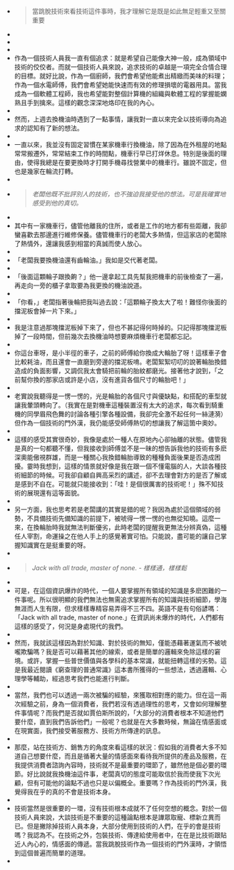 - > 當跳脫技術來看技術這件事時，我才理解它是既是如此無足輕重又至關重要
-
- <!--more-->
-
- 作為一個技術人員我一直有個追求：就是希望自己能像大神一般，成為領域中技術的佼佼者。而就一個技術人員來說，追求技術的卓越是一項完全合情合理的目標。就好比說，作為一個廚師，我們會希望他能煮出精緻而美味的料理；作為一個水電師傅，我們會希望她能快速而有效的修理損壞的電器用具。當我成為一個軟體工程師，我也希望能對整個計算機的組織與軟體工程的掌握能嫻熟且手到擒來。這樣的觀念深深地烙印在我的內心。
-
- 然而，上週去換機油時遇到了一點事情，讓我對一直以來完全以技術導向為追求的認知有了新的想法。
-
- 一直以來，我並沒有固定習慣在某家機車行換機油，除了因為在外租屋的地點常常搬遷外，常常結束工作的時間點，機車行早已打烊休息。特別是後面的理由，使得我總是在要更換時才打開手機尋找營業中的機車行。雖說不固定，但也是幾家在輪流打轉。
-
- > *老闆他既不批評別人的技術，也不強迫我接受他的想法。可是我確實地感受到他的真切。*
-
- 其中有一家機車行，儘管他離我的住所，或者是工作的地方都有些距離，我卻蠻喜歡去那邊進行維修保養。儘管機車行的老闆大多熱情，但這家店的老闆除了熱情外，還讓我感到相當的真誠而使人放心。
-
- 「老闆我要換機油還有齒輪油。」我如是交代著老闆。
-
- 「後面這顆輪子跟換齁？」他一邊拿起工具先幫我把機車的前後檢查了一遍，再走向一旁的櫃子拿取要為我更換的機油說道。
-
- 「你看，」老闆指著後輪把我叫過去說：「這顆輪子換太大了啦！難怪你後面的擋泥板會掉一片下來。」
-
- 我是注意過那塊擋泥板掉下來了，但也不甚記得何時掉的。只記得那塊擋泥板掉了一段時間，但前幾次去換機油時想要麻煩機車行老闆都忘記。
-
- 你這台車呀，是小半徑的車子，之前的師傅給你換成大輪胎了呀！這樣車子會比較耗油，而且還會一直磨到旁邊的擋泥板唷。老闆絮絮叨叨的說著輪胎換錯造成的負面影響，又調侃我太會騎把前輪的胎紋都磨光。接著他才說到，「之前幫你換的那家店或許是小店，沒有進貨各個尺寸的輪胎吧！」
-
- 老實說我聽得是一愣一愣的，光是輪胎的各個尺寸與優缺點，和搭配的車型就讓我暈頭轉向了。（我實在是對機車這種裝置沒有太大的追求，每次看到騎重機的同學眉飛色舞的討論各種引擎各種設備，我卻完全激不起任何一絲漣漪）但作為一個技術的門外漢，我仍能感受師傅熱切的想讓我了解這箇中奧妙。
-
- 這樣的感受其實很奇妙，我像是處於一種人在原地內心卻抽離的狀態。儘管我是真的一句都聽不懂，但我接收到師傅並不是一昧的想告訴我他的技術有多麽深奧能傲視群雄，而是一種關心我換錯輪胎導致的種種負面後果是否造成困擾。霎時我想到，這樣的情景就好像是我在跟一個不懂電腦的人，大談各種技術細節的時候。可我卻自顧自興高采烈的講述，卻不去理會對方的是否了解或是感到不自在。可能就只能接收到：「哇！是個很厲害的技術呢！」殊不知技術的展現還有這等面貌。
-
- 另一方面，我也思考若是老闆講的其實是錯的呢？我因為處於這個領域的弱勢，不具備技術先備知識的前提下，被唬得一愣一愣的也無從知曉。這麼一來，在換輪胎時我就無法判斷優劣，此時老闆的提醒我更無法分辨真偽，這種任人宰割，命運操之在他人手上的感覺著實可怕。只能說，盡可能的讓自己掌握知識實在是挺重要的呀。
-
- > *Jack with all trade, master of none. - 樣樣通，樣樣鬆*
-
- 可是，在這個資訊爆炸的時代，一個人要掌握所有領域的知識是多麽困難的一件事呢。所以很明顯的我們無法也無需追求掌握所有的知識與技術細節，學海無涯而人生有限，但求樣樣專精容易弄得不三不四。英語不是有句俗諺嗎：「Jack with all trade, master of none.」在資訊尚未爆炸的時代，人們都有這樣的感受了，何況是身處現代的我們。
-
- 然而，我就該這樣因為對於知識、對於技術的無知，僅能憑藉著運氣而不被唬嚨欺騙嗎？我是否可以藉著其他的線索，或者是簡單的邏輯來免除這樣的窘境。或許，掌握一些普世價值與各學科的基本常識，就能扭轉這樣的劣勢。這是我最近閱讀《窮查理的普通常識》這本書所獲得的一些想法，透過邏輯、心理學等輔助，經過思考我們也能進行判斷。
-
- 當然，我們也可以透過一兩次被騙的經驗，來獲取相對應的能力。但在這一兩次經驗之前，身為一個消費者，我們若沒有透過理性的思考，又會如何理解整件事情呢？而我們是否就如賈伯斯所說的，「大部分的消費者根本不知道他們要什麼，直到我們告訴他們」一般呢？也就是在大多數時候，無論在情感面或在現實面，我們接受著服務方、技術方所傳達的訊息。
-
- 那麼，站在技術方、銷售方的角度來看這樣的狀況：假如我的消費者大多不知道自己想要什麼，而且是循著大量的情感面來看待我所提供的產品及服務，在我提供消費者諮詢內容時，技術就不是最重要的環節了，雖然他是個必要的環節。好比說就我換機油這件事，老闆真切的態度可能取信於我而使我下次光顧，但有可能他的論點不過也只是以偏概全。重要嗎？作為技術的門外漢，我覺得我在乎的真的不會是技術本身。
-
- 技術當然是很重要的一環，沒有技術根本成就不了任何空想的概念。對於一個技術人員來說，大談技術是不重要的這種論點根本是譁眾取寵、標新立異而已。但是撇除掉技術人員本身，大部分使用到技術的人們，在乎的會是技術嗎？我認為不。在技術之外，包裝技術、傳達給使用者中，在在是比技術跟貼近人內心的，情感面的傳遞。當我跳脫技術作為一個技術的門外漢時，才領悟到這個普遍而簡單的道理。
-